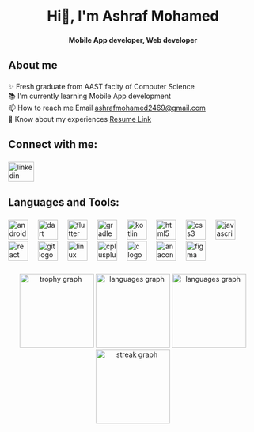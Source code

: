<h1 align="center">Hi👋, I'm Ashraf Mohamed</h1>

###

<h4 align="center">Mobile App developer, Web developer</h4>

###

<h2 align="left">About me</h2>

###

<p align="left">✨ Fresh graduate from AAST faclty of Computer Science<br>📚 I'm currently learning Mobile App development<br>📫 How to reach me Email <a href="ashrafmohamed2469@gmail.com">ashrafmohamed2469@gmail.com</a><br>📄 Know about my experiences <a href="https://drive.google.com/file/d/1n_25n9sHRZW8KfcvfUYV2ZZAHxz-AUSR/view?usp=sharing">Resume Link</a></p>

###

<h2 align="left">Connect with me:</h2>

###

<div align="left">
  <a href="https://www.linkedin.com/in/ashraf-mohamed-maher" target="_blank">
    <img src="https://raw.githubusercontent.com/maurodesouza/profile-readme-generator/master/src/assets/icons/social/linkedin/default.svg" width="52" height="40" alt="linkedin logo"  />
  </a>
</div>

###

<h2 align="left">Languages and Tools:</h2>

###

<div align="left">
  <img src="https://cdn.jsdelivr.net/gh/devicons/devicon/icons/android/android-original.svg" height="40" alt="android logo"  />
  <img width="12" />
  <img src="https://cdn.jsdelivr.net/gh/devicons/devicon/icons/dart/dart-original.svg" height="40" alt="dart logo"  />
  <img width="12" />
  <img src="https://cdn.jsdelivr.net/gh/devicons/devicon/icons/flutter/flutter-original.svg" height="40" alt="flutter logo"  />
  <img width="12" />
  <img src="https://cdn.jsdelivr.net/gh/devicons/devicon/icons/gradle/gradle-original.svg" height="40" alt="gradle logo"  />
  <img width="12" />
  <img src="https://cdn.jsdelivr.net/gh/devicons/devicon/icons/kotlin/kotlin-original.svg" height="40" alt="kotlin logo"  />
  <img width="12" />
  <img src="https://cdn.jsdelivr.net/gh/devicons/devicon/icons/html5/html5-original.svg" height="40" alt="html5 logo"  />
  <img width="12" />
  <img src="https://cdn.jsdelivr.net/gh/devicons/devicon/icons/css3/css3-original.svg" height="40" alt="css3 logo"  />
  <img width="12" />
  <img src="https://cdn.jsdelivr.net/gh/devicons/devicon/icons/javascript/javascript-original.svg" height="40" alt="javascript logo"  />
  <img width="12" />
  <img src="https://cdn.jsdelivr.net/gh/devicons/devicon/icons/react/react-original.svg" height="40" alt="react logo"  />
  <img width="12" />
  <img src="https://cdn.jsdelivr.net/gh/devicons/devicon/icons/git/git-original.svg" height="40" alt="git logo"  />
  <img width="12" />
  <img src="https://cdn.jsdelivr.net/gh/devicons/devicon/icons/linux/linux-original.svg" height="40" alt="linux logo"  />
  <img width="12" />
  <img src="https://cdn.jsdelivr.net/gh/devicons/devicon/icons/cplusplus/cplusplus-original.svg" height="40" alt="cplusplus logo"  />
  <img width="12" />
  <img src="https://cdn.jsdelivr.net/gh/devicons/devicon/icons/c/c-original.svg" height="40" alt="c logo"  />
  <img width="12" />
  <img src="https://cdn.jsdelivr.net/gh/devicons/devicon/icons/anaconda/anaconda-original.svg" height="40" alt="anaconda logo"  />
  <img width="12" />
  <img src="https://cdn.jsdelivr.net/gh/devicons/devicon/icons/figma/figma-original.svg" height="40" alt="figma logo"  />
</div>

###

<div align="center">
  <img src="https://github-profile-trophy.vercel.app?username=AshrafSholok&theme=dracula&column=-1&row=1&margin-w=8&margin-h=8&no-bg=false&no-frame=true&order=4" height="150" alt="trophy graph"  />
  <img src="https://github-readme-stats.vercel.app/api/top-langs/?username=AshrafSholok&langs_count=5&theme=dracula&card_width=320" height="150" alt="languages graph"  />
  <img src="https://github-readme-stats.vercel.app/api/?username=AshrafSholok&count_private=true&theme=dracula&showicons=true&card_width=320" height="150" alt="languages graph"  />
  <br>
  <img src="https://streak-stats.demolab.com?user=AshrafSholok&locale=en&mode=daily&theme=dracula&hide_border=false&border_radius=5&order=3" height="150" alt="streak graph"  />
</div>

###
